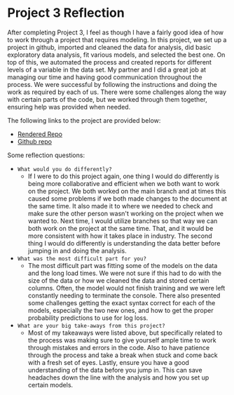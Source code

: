 # Project 3 Reflection

After completing Project 3, I feel as though I have a fairly good idea of how to work through a project that requires modeling. In this project, we set up a project in github, imported and cleaned the data for
analysis, did basic exploratory data analysis, fit various models, and selected the best one. On top of this, we automated the process and created reports for different levels of a variable in the data set.
My partner and I did a great job at managing our time and having good communication throughout the process. We were successful by following the instructions and doing the work as required by each of us. There
were some challenges along the way with certain parts of the code, but we worked through them together, ensuring help was provided when needed.

The following links to the project are provided below:  
* [Rendered Repo]()
* [Github repo]("https://github.com/ericwarren9/ST-558-Project-3")

Some reflection questions:  
* `What would you do differently?`
    * If I were to do this project again, one thing I would do differently is being more collaborative and efficient when we both want to work on the project. We both worked on the main branch and at times this caused some problems if we both made changes to the document at the same time. It also made it to where we needed to check and make sure the other person wasn't working on the project when we wanted to. Next time, I would utilize branches so that way we can both work on the project at the same time. That, and it would be more consistent with how it takes place in industry. The second thing I would do differently is understanding the data better before jumping in and doing the analysis.
* `What was the most difficult part for you?`
    * The most difficult part was fitting some of the models on the data and the long load times. We were not sure if this had to do with the size of the data or how we cleaned the data and stored certain columns. Often, the model would not finish training and we were left constantly needing to terminate the console. There also presented some challenges getting the exact syntax correct for each of the models, especially the two new ones, and how to get the proper probability predictions to use for log loss.
* `What are your big take-aways from this project?`
    * Most of my takeaways were listed above, but specifically related to the process was making sure to give yourself ample time to work through mistakes and errors in the code. Also to have patience through the process and take a break when stuck and come back with a fresh set of eyes. Lastly, ensure you have a good understanding of the data before you jump in. This can save headaches down the line with the analysis and how you set up certain models.
